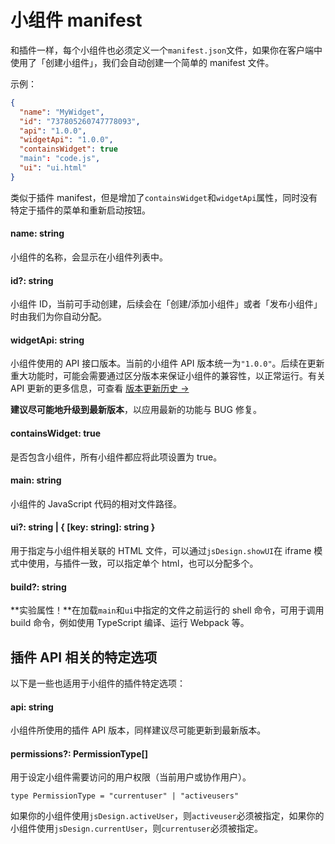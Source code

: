 # 小组件 manifest

和插件一样，每个小组件也必须定义一个`manifest.json`文件，如果你在客户端中使用了「创建小组件」，我们会自动创建一个简单的 manifest 文件。

示例：

```JSON
{
  "name": "MyWidget",
  "id": "737805260747778093",
  "api": "1.0.0",
  "widgetApi": "1.0.0",
  "containsWidget": true
  "main": "code.js",
  "ui": "ui.html"
}
```

类似于插件 manifest，但是增加了`containsWidget`和`widgetApi`属性，同时没有特定于插件的菜单和重新启动按钮。

#### name: string

小组件的名称，会显示在小组件列表中。

#### id?: string

小组件 ID，当前可手动创建，后续会在「创建/添加小组件」或者「发布小组件」时由我们为你自动分配。

#### widgetApi: string

小组件使用的 API 接口版本。当前的小组件 API 版本统一为`"1.0.0"`。后续在更新重大功能时，可能会需要通过区分版本来保证小组件的兼容性，以正常运行。有关 API 更新的更多信息，可查看 [版本更新历史 →](/developer-doc/widget/VersionHistory)

**建议尽可能地升级到最新版本**，以应用最新的功能与 BUG 修复。

#### containsWidget: true

是否包含小组件，所有小组件都应将此项设置为 true。

#### main: string

小组件的 JavaScript 代码的相对文件路径。

#### ui?: string | { [key: string]: string }

用于指定与小组件相关联的 HTML 文件，可以通过`jsDesign.showUI`在 iframe 模式中使用，与插件一致，可以指定单个 html，也可以分配多个。

#### build?: string

**实验属性！**在加载`main`和`ui`中指定的文件之前运行的 shell 命令，可用于调用 build 命令，例如使用 TypeScript 编译、运行 Webpack 等。

## 插件 API 相关的特定选项

以下是一些也适用于小组件的插件特定选项：

#### api: string

小组件所使用的插件 API 版本，同样建议尽可能更新到最新版本。

#### permissions?: PermissionType[]

用于设定小组件需要访问的用户权限（当前用户或协作用户）。

```Plain
type PermissionType = "currentuser" | "activeusers"
```

如果你的小组件使用`jsDesign.activeUser`，则`activeuser`必须被指定，如果你的小组件使用`jsDesign.currentUser`，则`currentuser`必须被指定。
